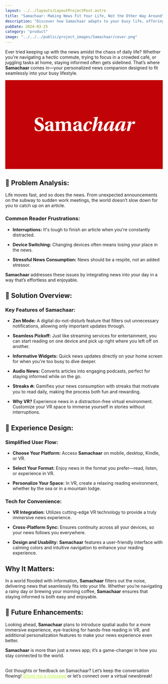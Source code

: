 ```yaml
---
layout: ../../layouts/LayoutProjectPost.astro
title: "Samachaar: Making News Fit Your Life, Not the Other Way Around"
description: "Discover how Samachaar adapts to your busy life, offering a seamless and engaging news experience tailored to your needs."
pubDate: 2024-03-25
category: "product"
image: "../../../public/project_images/Samachaar/cover.png"
---
```


Ever tried keeping up with the news amidst the chaos of daily life? Whether you're navigating a hectic commute, trying to focus in a crowded café, or juggling tasks at home, staying informed often gets sidelined. That’s where **Samachaar** comes in—your personalized news companion designed to fit seamlessly into your busy lifestyle.

![logo](../../../public/project_images/Samachaar/cover.png)

## 🎯 Problem Analysis:

Life moves fast, and so does the news. From unexpected announcements on the subway to sudden work meetings, the world doesn’t slow down for you to catch up on an article.

### Common Reader Frustrations:

- **Interruptions:** It's tough to finish an article when you're constantly distracted.

- **Device Switching:** Changing devices often means losing your place in the news.

- **Stressful News Consumption:** News should be a respite, not an added stressor.

**Samachaar** addresses these issues by integrating news into your day in a way that’s effortless and enjoyable.

## 🧩 Solution Overview:

### Key Features of **Samachaar**:

- **Zen Mode:** A digital do-not-disturb feature that filters out unnecessary notifications, allowing only important updates through.

- **Seamless Pickoff:** Just like streaming services for entertainment, you can start reading on one device and pick up right where you left off on another.

- **Informative Widgets:** Quick news updates directly on your home screen for when you're too busy to dive deeper.

- **Audio News:** Converts articles into engaging podcasts, perfect for staying informed while on the go.

- **Streaks 🔥:** Gamifies your news consumption with streaks that motivate you to read daily, making the process both fun and rewarding.

- **Why VR?** Experience news in a distraction-free virtual environment. Customize your VR space to immerse yourself in stories without interruptions.

## 📌 Experience Design:

### Simplified User Flow:

- **Choose Your Platform:** Access **Samachaar** on mobile, desktop, Kindle, or VR.

- **Select Your Format:** Enjoy news in the format you prefer—read, listen, or experience in VR.

- **Personalize Your Space:** In VR, create a relaxing reading environment, whether by the sea or in a mountain lodge.

### Tech for Convenience:

- **VR Integration:** Utilizes cutting-edge VR technology to provide a truly immersive news experience.

- **Cross-Platform Sync:** Ensures continuity across all your devices, so your news follows you everywhere.

- **Design and Usability:** **Samachaar** features a user-friendly interface with calming colors and intuitive navigation to enhance your reading experience.

## Why It Matters:

In a world flooded with information, **Samachaar** filters out the noise, delivering news that seamlessly fits into your life. Whether you’re navigating a rainy day or brewing your morning coffee, **Samachaar** ensures that staying informed is both easy and enjoyable.

## 🔦 Future Enhancements:

Looking ahead, **Samachaar** plans to introduce spatial audio for a more immersive experience, eye-tracking for hands-free reading in VR, and additional personalization features to make your news experience even better.

**Samachaar** is more than just a news app; it’s a game-changer in how you stay connected to the world.

<br>
Got thoughts or feedback on Samachaar? Let’s keep the conversation flowing! <a href="mailto:hello@vaibhavpathak.me" style="color: #BAF144; text-decoration: underline;">Shoot me a message</a> or let’s connect over a virtual newsbreak!

<br>
<br>
